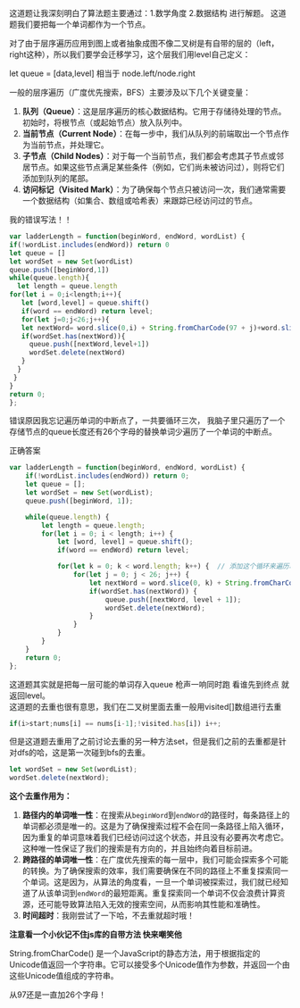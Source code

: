 这道题让我深刻明白了算法题主要通过：1.数学角度  2.数据结构  进行解题。
这道题我们要把每一个单词都作为一个节点。

对了由于层序遍历应用到图上或者抽象成图不像二叉树是有自带的层的（left，right这种），所以我们要学会迁移学习，这个层我们用level自己定义：

let queue = [data,level] 相当于 node.left/node.right

一般的层序遍历（广度优先搜索，BFS）主要涉及以下几个关键变量：

1. **队列（Queue）**：这是层序遍历的核心数据结构。它用于存储待处理的节点。初始时，将根节点（或起始节点）放入队列中。
2. **当前节点（Current Node）**：在每一步中，我们从队列的前端取出一个节点作为当前节点，并处理它。
3. **子节点（Child Nodes）**：对于每一个当前节点，我们都会考虑其子节点或邻居节点。如果这些节点满足某些条件（例如，它们尚未被访问过），则将它们添加到队列的尾部。
4. **访问标记（Visited Mark）**：为了确保每个节点只被访问一次，我们通常需要一个数据结构（如集合、数组或哈希表）来跟踪已经访问过的节点。

我的错误写法！！
```javaScript
var ladderLength = function(beginWord, endWord, wordList) {
if(!wordList.includes(endWord)) return 0
let queue = []
let wordSet = new Set(wordList)
queue.push([beginWord,1])
while(queue.length){
  let length = queue.length
for(let i = 0;i<length;i++){
   let [word,level] = queue.shift()
   if(word == endWord) return level;
   for(let j=0;j<26;j++){
   let nextWord= word.slice(0,i) + String.fromCharCode(97 + j)+word.slice(i+1)
   if(wordSet.has(nextWord)){
     queue.push([nextWord,level+1])
     wordSet.delete(nextWord)
   }
  }
 }
}
return 0;
};
```
错误原因我忘记遍历单词的中断点了，一共要循环三次， 我脑子里只遍历了一个存储节点的queue长度还有26个字母的替换单词少遍历了一个单词的中断点。

正确答案
```javaScript
var ladderLength = function(beginWord, endWord, wordList) {
    if(!wordList.includes(endWord)) return 0;
    let queue = [];
    let wordSet = new Set(wordList);
    queue.push([beginWord, 1]);

    while(queue.length) {
        let length = queue.length;
        for(let i = 0; i < length; i++) {
            let [word, level] = queue.shift();
            if(word == endWord) return level;

            for(let k = 0; k < word.length; k++) {  // 添加这个循环来遍历单词的每个字符
                for(let j = 0; j < 26; j++) {
                    let nextWord = word.slice(0, k) + String.fromCharCode(97 + j) + word.slice(k + 1);
                    if(wordSet.has(nextWord)) {
                        queue.push([nextWord, level + 1]);
                        wordSet.delete(nextWord);
                    }
                }
            }
        }
    }
    return 0;
};

```
这道题其实就是把每一层可能的单词存入queue 枪声一响同时跑 看谁先到终点 就返回level。  
这道题的去重也很有意思，我们在二叉树里面去重一般用visited[]数组进行去重
```javaScript
if(i>start;nums[i] == nums[i-1];!visited.has[i]) i++;
```
但是这道题去重用了之前讨论去重的另一种方法set，但是我们之前的去重都是针对dfs的哈，这是第一次碰到bfs的去重。

```javaScript
let wordSet = new Set(wordList);
wordSet.delete(nextWord);
```
**这个去重作用为：**
1. **路径内的单词唯一性**：在搜索从`beginWord`到`endWord`的路径时，每条路径上的单词都必须是唯一的。这是为了确保搜索过程不会在同一条路径上陷入循环，因为重复的单词意味着我们已经访问过这个状态，并且没有必要再次考虑它。这种唯一性保证了我们的搜索是有方向的，并且始终向着目标前进。
2. **跨路径的单词唯一性**：在广度优先搜索的每一层中，我们可能会探索多个可能的转换。为了确保搜索的效率，我们需要确保在不同的路径上不重复探索同一个单词。这是因为，从算法的角度看，一旦一个单词被探索过，我们就已经知道了从该单词到`endWord`的最短距离。重复探索同一个单词不仅会浪费计算资源，还可能导致算法陷入无效的搜索空间，从而影响其性能和准确性。
3. **时间超时**：我刚尝试了一下哈，不去重就超时哦！

**注意看一个小伙记不住js库的自带方法 快来嘲笑他**

String.fromCharCode() 是一个JavaScript的静态方法，用于根据指定的Unicode值返回一个字符串。它可以接受多个Unicode值作为参数，并返回一个由这些Unicode值组成的字符串。

从97还是一直加26个字母！
